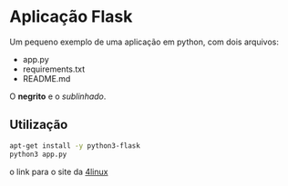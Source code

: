 # Aplicação Flask

Um pequeno exemplo de uma aplicação em python, com dois arquivos:

- app.py
- requirements.txt
- README.md

O **negrito** e o *sublinhado*.

## Utilização

```bash
apt-get install -y python3-flask
python3 app.py
```

o link para o site da [4linux](https://4linux.com.br)

